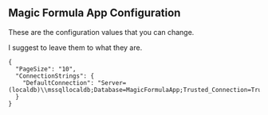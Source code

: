 ## Magic Formula App Configuration

These are the configuration values that you can change.

I suggest to leave them to what they are.

```
{
  "PageSize": "10",
  "ConnectionStrings": {
    "DefaultConnection": "Server=(localdb)\\mssqllocaldb;Database=MagicFormulaApp;Trusted_Connection=True;"
  }
}
```
